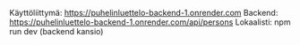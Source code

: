Käyttöliittymä: https://puhelinluettelo-backend-1.onrender.com
Backend: https://puhelinluettelo-backend-1.onrender.com/api/persons
Lokaalisti: npm run dev (backend kansio)